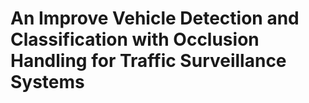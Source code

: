 # An Improve Vehicle Detection and Classification with Occlusion Handling for Traffic Surveillance Systems
